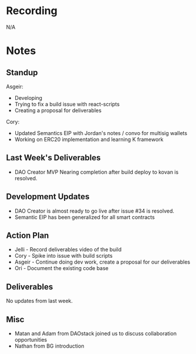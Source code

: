 # Recording  
N/A

# Notes  
## Standup  

Asgeir:  
* Developing
* Trying to fix a build issue with react-scripts
* Creating a proposal for deliverables

Cory:  
* Updated Semantics EIP with Jordan's notes / convo for multisig wallets
* Working on ERC20 implementation and learning K framework

## Last Week's Deliverables  
* DAO Creator MVP Nearing completion after build deploy to kovan is resolved.

## Development Updates  
* DAO Creator is almost ready to go live after issue #34 is resolved.
* Semantic EIP has been generalized for all smart contracts

## Action Plan  
* Jelli - Record deliverables video of the build 
* Cory - Spike into issue with build scripts  
* Asgeir - Continue doing dev work, create a proposal for our deliverables
* Ori - Document the existing code base 

## Deliverables  
No updates from last week.

## Misc
* Matan and Adam from DAOstack joined us to discuss collaboration opportunities
* Nathan from BG introduction
